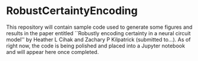 # RobustCertaintyEncoding

This repository will contain sample code used to generate some figures and results in the paper entitled ``Robustly encoding certainty in a neural circuit model'' by Heather L Cihak and Zachary P Kilpatrick (submitted to...).
As of right now, the code is being polished and placed into a Jupyter notebook and will appear here once completed.
